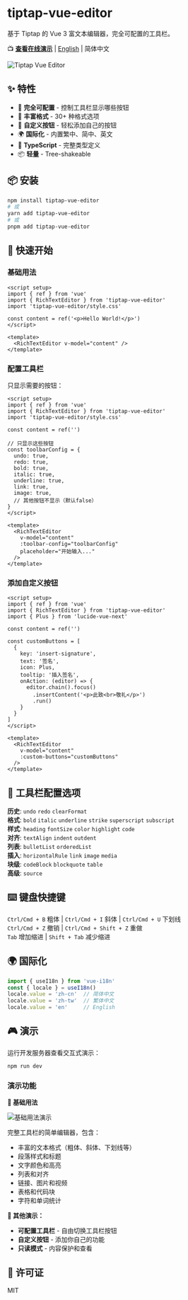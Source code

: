 # tiptap-vue-editor

基于 Tiptap 的 Vue 3 富文本编辑器，完全可配置的工具栏。

📺 **[查看在线演示](#-演示)** | [English](./README.md) | 简体中文

![Tiptap Vue Editor](screenshots/basic-usage.png)

## ✨ 特性

- 🔧 **完全可配置** - 控制工具栏显示哪些按钮
- 🎨 **丰富格式** - 30+ 种格式选项
- 🎯 **自定义按钮** - 轻松添加自己的按钮
- 🌍 **国际化** - 内置繁中、简中、英文
- 💪 **TypeScript** - 完整类型定义
- 📦 **轻量** - Tree-shakeable

## 📦 安装

```bash
npm install tiptap-vue-editor
# 或
yarn add tiptap-vue-editor
# 或
pnpm add tiptap-vue-editor
```

## 🚀 快速开始

### 基础用法

```vue
<script setup>
import { ref } from 'vue'
import { RichTextEditor } from 'tiptap-vue-editor'
import 'tiptap-vue-editor/style.css'

const content = ref('<p>Hello World!</p>')
</script>

<template>
  <RichTextEditor v-model="content" />
</template>
```

### 配置工具栏

只显示需要的按钮：

```vue
<script setup>
import { ref } from 'vue'
import { RichTextEditor } from 'tiptap-vue-editor'
import 'tiptap-vue-editor/style.css'

const content = ref('')

// 只显示这些按钮
const toolbarConfig = {
  undo: true,
  redo: true,
  bold: true,
  italic: true,
  underline: true,
  link: true,
  image: true,
  // 其他按钮不显示（默认false）
}
</script>

<template>
  <RichTextEditor 
    v-model="content" 
    :toolbar-config="toolbarConfig"
    placeholder="开始输入..."
  />
</template>
```

### 添加自定义按钮

```vue
<script setup>
import { ref } from 'vue'
import { RichTextEditor } from 'tiptap-vue-editor'
import { Plus } from 'lucide-vue-next'

const content = ref('')

const customButtons = [
  {
    key: 'insert-signature',
    text: '签名',
    icon: Plus,
    tooltip: '插入签名',
    onAction: (editor) => {
      editor.chain().focus()
        .insertContent('<p>此致<br>敬礼</p>')
        .run()
    }
  }
]
</script>

<template>
  <RichTextEditor 
    v-model="content"
    :custom-buttons="customButtons"
  />
</template>
```

## 🎯 工具栏配置选项

**历史**: `undo` `redo` `clearFormat`  
**格式**: `bold` `italic` `underline` `strike` `superscript` `subscript`  
**样式**: `heading` `fontSize` `color` `highlight` `code`  
**对齐**: `textAlign` `indent` `outdent`  
**列表**: `bulletList` `orderedList`  
**插入**: `horizontalRule` `link` `image` `media`  
**块级**: `codeBlock` `blockquote` `table`  
**高级**: `source`

## ⌨️ 键盘快捷键

`Ctrl/Cmd + B` 粗体 | `Ctrl/Cmd + I` 斜体 | `Ctrl/Cmd + U` 下划线  
`Ctrl/Cmd + Z` 撤销 | `Ctrl/Cmd + Shift + Z` 重做  
`Tab` 增加缩进 | `Shift + Tab` 减少缩进

## 🌍 国际化

```javascript
import { useI18n } from 'vue-i18n'
const { locale } = useI18n()
locale.value = 'zh-cn'  // 简体中文
locale.value = 'zh-tw'  // 繁体中文
locale.value = 'en'     // English
```

## 🎮 演示

运行开发服务器查看交互式演示：

```bash
npm run dev
```

### 演示功能

**📝 基础用法**

![基础用法演示](screenshots/basic-usage.png)

完整工具栏的简单编辑器，包含：
- 丰富的文本格式（粗体、斜体、下划线等）
- 段落样式和标题
- 文字颜色和高亮
- 列表和对齐
- 链接、图片和视频
- 表格和代码块
- 字符和单词统计

**🔧 其他演示：**
- **可配置工具栏** - 自由切换工具栏按钮
- **自定义按钮** - 添加你自己的功能
- **只读模式** - 内容保护和查看

## 📄 许可证

MIT



